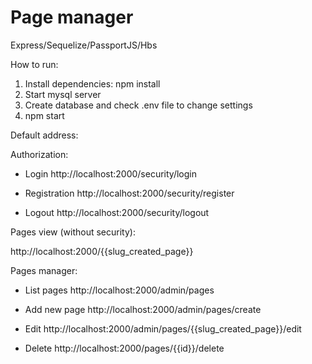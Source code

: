 # Page manager
Express/Sequelize/PassportJS/Hbs

How to run:

1. Install dependencies: npm install
2. Start mysql server
3. Create database and check .env file to change settings
4. npm start

Default address:

Authorization:

- Login	http://localhost:2000/security/login

- Registration	http://localhost:2000/security/register

- Logout	http://localhost:2000/security/logout

Pages view (without security):

http://localhost:2000/{{slug_created_page}}

Pages manager:

- List pages	http://localhost:2000/admin/pages

- Add new page	http://localhost:2000/admin/pages/create

- Edit	http://localhost:2000/admin/pages/{{slug_created_page}}/edit

- Delete	http://localhost:2000/pages/{{id}}/delete

